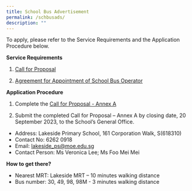 ```yaml
---
title: School Bus Advertisement
permalink: /schbusads/
description: ""
---
```

To apply, please refer to the Service Requirements and the Application Procedure below.

**Service Requirements**

1.	[Call for Proposal](https://go.gov.sg/lsps-scbus)
 
2.	[Agreement for Appointment of School Bus Operator](https://go.gov.sg/lsps-scbus-annexb)

**Application Procedure**

1. Complete the [Call for Proposal - Annex A](https://go.gov.sg/lsps-scbus-annexa)

2. Submit the completed Call for Proposal – Annex A by closing date, 20 September 2023, to the School’s General Office.

* Address: Lakeside Primary School, 161 Corporation Walk, S(618310)
* Contact No: 6262 0918
* Email: lakeside_ps@moe.edu.sg
* Contact Person: Ms Veronica Lee; Ms Foo Mei Mei


**How to get there?**
* Nearest MRT: Lakeside MRT – 10 minutes walking distance
* Bus number: 30, 49, 98, 98M  - 3 minutes walking distance